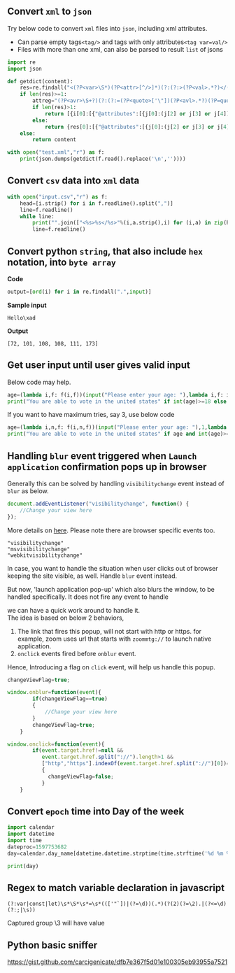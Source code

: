 ## Convert `xml` to `json`
Try below code to convert `xml` files into `json`, including xml attributes.
* Can parse empty tags`<tag/>` and tags with only attributes`<tag var=val/>`
* Files with more than one xml, can also be parsed to result `list` of jsons
    
```python
import re
import json

def getdict(content):
    res=re.findall("<(?P<var>\S*)(?P<attr>[^/>]*)(?:(?:>(?P<val>.*?)</(?P=var)>)|(?:/>))",content)
    if len(res)>=1:
        attreg="(?P<avr>\S+?)(?:(?:=(?P<quote>['\"])(?P<avl>.*?)(?P=quote))|(?:=(?P<avl1>.*?)(?:\s|$))|(?P<avl2>[\s]+)|$)"
        if len(res)>1:
            return [{i[0]:[{"@attributes":[{j[0]:(j[2] or j[3] or j[4])} for j in re.findall(attreg,i[1].strip())]},{"$values":getdict(i[2])}]} for i in res]
        else:
            return {res[0]:[{"@attributes":[{j[0]:(j[2] or j[3] or j[4])} for j in re.findall(attreg,res[1].strip())]},{"$values":getdict(res[2])}]}
    else:
        return content

with open("test.xml","r") as f:
    print(json.dumps(getdict(f.read().replace('\n',''))))
```

## Convert `csv` data into `xml` data
```python
with open("input.csv","r") as f:
    head=[i.strip() for i in f.readline().split(",")]
    line=f.readline()
    while line:
        print("".join(["<%s>%s</%s>"%(i,a.strip(),i) for (i,a) in zip(head,line.split(","))]))
        line=f.readline()
```

## Convert python `string`, that also include `hex` notation, into `byte array`
**Code**
```python
output=[ord(i) for i in re.findall(".",input)]
```
**Sample input**
```
Hello\xad
```
**Output**
```
[72, 101, 108, 108, 111, 173]
```

## Get user input until user gives valid input
Below code may help.
```python
age=(lambda i,f: f(i,f))(input("Please enter your age: "),lambda i,f: i if i.isdigit() else f(input("Please enter your age: "),f))
print("You are able to vote in the united states" if int(age)>=18 else "You are not able to vote in the united states",end='')
```
If you want to have maximum tries, say 3, use below code
```python
age=(lambda i,n,f: f(i,n,f))(input("Please enter your age: "),1,lambda i,n,f: i if i.isdigit() else (None if n==3 else f(input("Please enter your age: "),n+1,f)))
print("You are able to vote in the united states" if age and int(age)>=18 else "You are not able to vote in the united states",end='')
```

## Handling `blur` event triggered when `Launch application` confirmation pops up in browser
Generally this can be solved by handling `visibilitychange` event instead of `blur` as below.
```javascript
document.addEventListener("visibilitychange", function() {
    //Change your view here
});
```   
More details on [here](https://developer.mozilla.org/en-US/docs/Web/API/Page_Visibility_API). Please note there are browser specific events too. 
```
"visibilitychange"
"msvisibilitychange"
"webkitvisibilitychange"
```


In case, you want to handle the situation when user clicks out of browser keeping the site visible, as well. Handle `blur` event instead. 

But now, 'launch application pop-up' which also blurs the window, to be handled specifically. It does not fire any event to handle  

we can have a quick work around to handle it.   
The idea is based on below 2 behaviors,
1. The link that fires this popup, will not start with http or https. for example, zoom uses url that starts with `zoommtg://` to launch native application.
2. `onclick` events fired before `onblur` event.   

Hence, Introducing a flag on `click` event, will help us handle this popup.
```javascript
changeViewFlag=true;

window.onblur=function(event){
        if(changeViewFlag==true)
        {
            //Change your view here
        } 
        changeViewFlag=true;
    }

window.onclick=function(event){
        if(event.target.href!=null &&
           event.target.href.split("://").length>1 &&
           ["http","https"].indexOf(event.target.href.split("://")[0])==-1)
           {
             changeViewFlag=false;
           }
    }
```
## Convert `epoch` time into Day of the week
```python
import calendar
import datetime
import time
dateproc=1597753682
day=calendar.day_name[datetime.datetime.strptime(time.strftime('%d %m %Y', time.localtime(dateproc)),'%d %m %Y').weekday()]

print(day)
```
## Regex to match variable declaration in javascript
```regex
(?:var|const|let)\s*\S*\s*=\s*((['"`])|(?=\d))(.*)(?(2)(?=\2).|(?<=\d)(?:;|\s))
```
Captured group \3 will have value
## Python basic sniffer
https://gist.github.com/carcigenicate/dfb7e367f5d01e100305eb93955a7521
